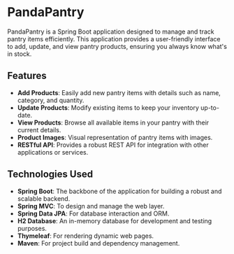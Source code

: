 # PandaPantry

PandaPantry is a Spring Boot application designed to manage and track pantry items efficiently. This application provides a user-friendly interface to add, update, and view pantry products, ensuring you always know what's in stock.

## Features

- **Add Products**: Easily add new pantry items with details such as name, category, and quantity.
- **Update Products**: Modify existing items to keep your inventory up-to-date.
- **View Products**: Browse all available items in your pantry with their current details.
- **Product Images**: Visual representation of pantry items with images.
- **RESTful API**: Provides a robust REST API for integration with other applications or services.

## Technologies Used

- **Spring Boot**: The backbone of the application for building a robust and scalable backend.
- **Spring MVC**: To design and manage the web layer.
- **Spring Data JPA**: For database interaction and ORM.
- **H2 Database**: An in-memory database for development and testing purposes.
- **Thymeleaf**: For rendering dynamic web pages.
- **Maven**: For project build and dependency management.
